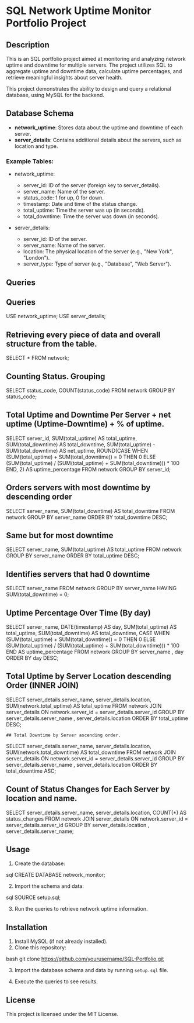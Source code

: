 # SQL Network Uptime Monitor Portfolio Project

## Description

This is an SQL portfolio project aimed at monitoring and analyzing network uptime and downtime for multiple servers. The project utilizes SQL to aggregate uptime and downtime data, calculate uptime percentages, and retrieve meaningful insights about server health. 

This project demonstrates the ability to design and query a relational database, using MySQL for the backend.

## Database Schema

- **network_uptime**: Stores data about the uptime and downtime of each server.
- **server_details**: Contains additional details about the servers, such as location and type.

### Example Tables:

- network_uptime:  
  - server_id: ID of the server (foreign key to server_details).
  - server_name: Name of the server.
  - status_code: 1 for up, 0 for down.
  - timestamp: Date and time of the status change.
  - total_uptime: Time the server was up (in seconds).
  - total_downtime: Time the server was down (in seconds).

- server_details:  
  - server_id: ID of the server.
  - server_name: Name of the server.
  - location: The physical location of the server (e.g., "New York", "London").
  - server_type: Type of server (e.g., "Database", "Web Server").




## Queries

## Queries 
USE network_uptime;
USE server_details;


## Retrieving every piece of data and overall structure from the table.
SELECT 
    *
FROM
    network;

## Counting Status. Grouping 
SELECT 
    status_code, COUNT(status_code)
FROM
    network
GROUP BY status_code;

## Total Uptime and Downtime Per Server + net uptime (Uptime-Downtime) + % of uptime.

SELECT 
    server_id,
    SUM(total_uptime) AS total_uptime,
    SUM(total_downtime) AS total_downtime,
    SUM(total_uptime) - SUM(total_downtime) AS net_uptime,
    ROUND(CASE
                WHEN (SUM(total_uptime) + SUM(total_downtime)) = 0 THEN 0
                ELSE (SUM(total_uptime) / (SUM(total_uptime) + SUM(total_downtime))) * 100
            END,
            2) AS uptime_percentage
FROM
    network
GROUP BY server_id;

## Orders servers with most downtime by descending order
SELECT 
    server_name, SUM(total_downtime) AS total_downtime
FROM
    network
GROUP BY server_name
ORDER BY total_downtime DESC;

## Same but for most downtime
SELECT 
    server_name, SUM(total_uptime) AS total_uptime
FROM
    network
GROUP BY server_name
ORDER BY total_uptime DESC;

## Identifies servers that had 0 downtime
SELECT 
    server_name
FROM
    network
GROUP BY server_name
HAVING SUM(total_downtime) = 0;

## Uptime Percentage Over Time (By day)
SELECT 
    server_name,
    DATE(timestamp) AS day,
    SUM(total_uptime) AS total_uptime,
    SUM(total_downtime) AS total_downtime,
    CASE
        WHEN (SUM(total_uptime) + SUM(total_downtime)) = 0 THEN 0
        ELSE (SUM(total_uptime) / (SUM(total_uptime) + SUM(total_downtime))) * 100
    END AS uptime_percentage
FROM
    network
GROUP BY server_name , day
ORDER BY day DESC;


## Total Uptime by Server Location descending Order (INNER JOIN)

SELECT 
    server_details.server_name,
    server_details.location,
    SUM(network.total_uptime) AS total_uptime
FROM
    network
        JOIN
    server_details ON network.server_id = server_details.server_id
GROUP BY server_details.server_name , server_details.location
ORDER BY total_uptime DESC;
    
    ## Total Downtime by Server ascending order.
SELECT 
    server_details.server_name,
    server_details.location,
    SUM(network.total_downtime) AS total_downtime
FROM
    network
        JOIN
    server_details ON network.server_id = server_details.server_id
GROUP BY server_details.server_name , server_details.location
ORDER BY total_downtime ASC;

## Count of Status Changes for Each Server by location and name.

SELECT 
    server_details.server_name,
    server_details.location,
    COUNT(*) AS status_changes
FROM
    network
        JOIN
    server_details ON network.server_id = server_details.server_id
GROUP BY server_details.location , server_details.server_name;

   

## Usage

1. Create the database:

sql
   CREATE DATABASE network_monitor;
   

2. Import the schema and data:

sql
   SOURCE setup.sql;
   

3. Run the queries to retrieve network uptime information.

## Installation

1. Install MySQL (if not already installed).
2. Clone this repository:

bash
   git clone https://github.com/yourusername/SQL-Portfolio.git
   

3. Import the database schema and data by running `setup.sql` file.

4. Execute the queries to see results.

## License

This project is licensed under the MIT License. 